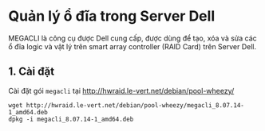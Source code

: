 # Quản lý ổ đĩa trong Server Dell
MEGACLI là công cụ được Dell cung cấp, được dùng để tạo, xóa và sửa các ổ đĩa logic và vật lý trên smart array controller (RAID Card) trên Server Dell.

## 1. Cài đặt
Cài đặt gói `megacli` tại http://hwraid.le-vert.net/debian/pool-wheezy/ 
```
wget http://hwraid.le-vert.net/debian/pool-wheezy/megacli_8.07.14-1_amd64.deb
dpkg -i megacli_8.07.14-1_amd64.deb
```
